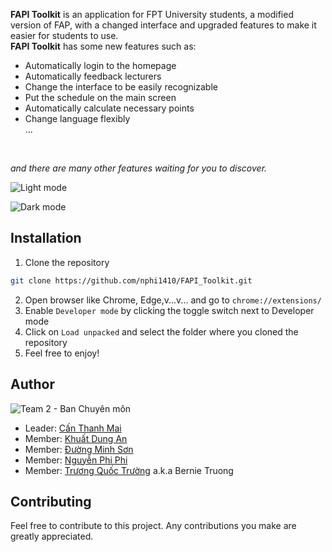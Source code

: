**FAPI Toolkit** is an application for FPT University students, a modified version of FAP, with a changed interface and upgraded features to make it easier for students to use.<br />
**FAPI Toolkit** has some new features such as:
- Automatically login to the homepage
- Automatically feedback lecturers
- Change the interface to be easily recognizable
- Put the schedule on the main screen
- Automatically calculate necessary points
- Change language flexibly <br />
...
<br />

*and there are many other features waiting for you to discover.*

![Light mode](https://github.com/nphi1410/FAPI_Toolkit/assets/120640662/835dea43-592f-47b6-a3d1-fe6f279820e6)

![Dark mode](https://github.com/nphi1410/FAPI_Toolkit/assets/120640662/67dc2f0b-2c1c-4e1f-b64f-25d7cdb615da)

## Installation

1. Clone the repository

```sh
git clone https://github.com/nphi1410/FAPI_Toolkit.git
```

2. Open browser like Chrome, Edge,v...v... and go to `chrome://extensions/`
3. Enable `Developer mode` by clicking the toggle switch next to Developer mode
4. Click on `Load unpacked` and select the folder where you cloned the repository
5. Feel free to enjoy!

## Author

![Team 2 - Ban Chuyên môn](https://github.com/nphi1410/FAPI_Toolkit/assets/120640662/55b6ae32-40aa-4ea1-95ac-52ad56c106b8)

- Leader: [Cấn Thanh Mai](https://www.facebook.com/mai.canthanh)
- Member: [Khuất Dung An](https://www.facebook.com/dungan.khuat)
- Member: [Đường Minh Sơn](https://www.facebook.com/profile.php?id=100024144821219)
- Member: [Nguyễn Phi Phi](https://www.facebook.com/phiphi.nguyen.5477)
- Member: [Trương Quốc Trường](https://www.linkedin.com/in/bernie-truongtq/) a.k.a Bernie Truong

## Contributing

Feel free to contribute to this project. Any contributions you make are greatly appreciated.

